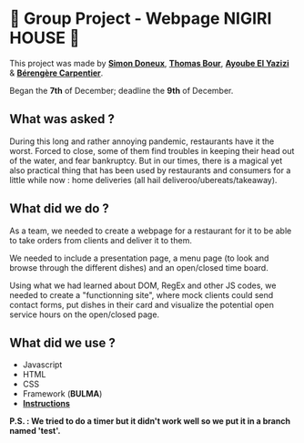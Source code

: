 
# :sushi: Group Project - Webpage NIGIRI HOUSE :sushi:

This project was made by [**Simon Doneux**](https://github.com/doneuxsimon), [**Thomas Bour**](https://github.com/ThomasBour), [**Ayoube El Yazizi**](https://github.com/ayoubelyazizi) & [**Bérengère Carpentier**](https://github.com/carpentierberengere).

Began the **7th** of December; deadline the **9th** of December.

## What was asked ? 

During this long and rather annoying pandemic, restaurants have it the worst. Forced to close, some of them find troubles in keeping their head out of the water, and fear bankruptcy. But in our times, there is a magical yet also practical thing that has been used by restaurants and consumers for a little while now : home deliveries (all hail deliveroo/ubereats/takeaway).

## What did we do ?

As a team, we needed to create a webpage for a restaurant for it to be able to take orders from clients and deliver it to them.

We needed to include a presentation page, a menu page (to look and browse through the different dishes) and an open/closed time board. 

Using what we had learned about DOM, RegEx and other JS codes, we needed to create a "functionning site", where mock clients could send contact forms, put dishes in their card and visualize the potential open service hours on the open/closed page.

## What did we use ? 

* Javascript 
* HTML
* CSS 
* Framework (**BULMA**)
* [**Instructions**](https://github.com/becodeorg/bxl-hopper-1-25/tree/master/The%20Hill/projects/3.restaurant)

**P.S. : We tried to do a timer but it didn't work well so we put it in a branch named 'test'.**